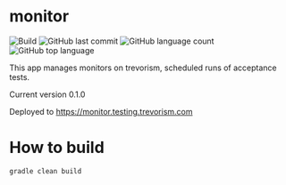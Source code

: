 # monitor
![Build](https://github.com/trevorism/monitor/actions/workflows/deploy.yml/badge.svg)
![GitHub last commit](https://img.shields.io/github/last-commit/trevorism/monitor)
![GitHub language count](https://img.shields.io/github/languages/count/trevorism/monitor)
![GitHub top language](https://img.shields.io/github/languages/top/trevorism/monitor)

This app manages monitors on trevorism, scheduled runs of acceptance tests.

Current version 0.1.0

Deployed to https://monitor.testing.trevorism.com

# How to build
`gradle clean build`
